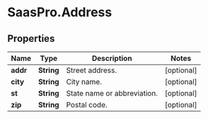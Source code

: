 # SaasPro.Address

## Properties

Name | Type | Description | Notes
------------ | ------------- | ------------- | -------------
**addr** | **String** | Street address. | [optional] 
**city** | **String** | City name. | [optional] 
**st** | **String** | State name or abbreviation. | [optional] 
**zip** | **String** | Postal code. | [optional] 


